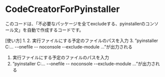 # CodeCreatorForPyinstaller

このコードは、「不必要なパッケージを全てexcludeする、pyinstallerのコンソール文」を自動で作成するコードです。

[使い方]
1.
2. 実行ファイルにする予定のファイルのパスを入力
3. ”pyinstaller C:... --onefile -- noconsole --exclude-module ...”が出力される

1. 実行ファイルにする予定のファイルのパスを入力
2. ”pyinstaller C:... --onefile -- noconsole --exclude-module ...”が出力される

